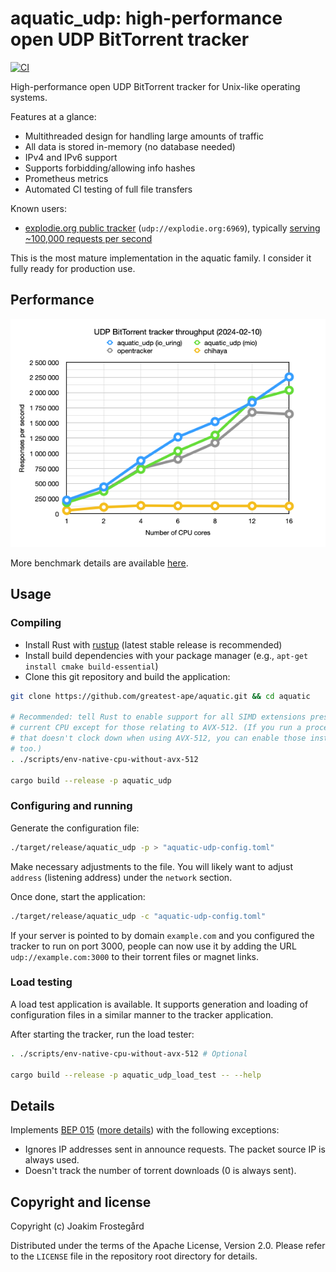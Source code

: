 # aquatic_udp: high-performance open UDP BitTorrent tracker

[![CI](https://github.com/greatest-ape/aquatic/actions/workflows/ci.yml/badge.svg)](https://github.com/greatest-ape/aquatic/actions/workflows/ci.yml)

High-performance open UDP BitTorrent tracker for Unix-like operating systems.

Features at a glance:

- Multithreaded design for handling large amounts of traffic
- All data is stored in-memory (no database needed)
- IPv4 and IPv6 support
- Supports forbidding/allowing info hashes
- Prometheus metrics
- Automated CI testing of full file transfers

Known users:

- [explodie.org public tracker](https://explodie.org/opentracker.html) (`udp://explodie.org:6969`), typically [serving ~100,000 requests per second](https://explodie.org/tracker-stats.html)

This is the most mature implementation in the aquatic family. I consider it fully ready for production use.

## Performance

![UDP BitTorrent tracker throughput](../../documents/aquatic-udp-load-test-2024-02-10.png)

More benchmark details are available [here](./documents/aquatic-udp-load-test-2024-02-10.md).

## Usage

### Compiling

- Install Rust with [rustup](https://rustup.rs/) (latest stable release is recommended)
- Install build dependencies with your package manager (e.g., `apt-get install cmake build-essential`)
- Clone this git repository and build the application:

```sh
git clone https://github.com/greatest-ape/aquatic.git && cd aquatic

# Recommended: tell Rust to enable support for all SIMD extensions present on
# current CPU except for those relating to AVX-512. (If you run a processor
# that doesn't clock down when using AVX-512, you can enable those instructions
# too.)
. ./scripts/env-native-cpu-without-avx-512

cargo build --release -p aquatic_udp
```

### Configuring and running

Generate the configuration file:

```sh
./target/release/aquatic_udp -p > "aquatic-udp-config.toml"
```

Make necessary adjustments to the file. You will likely want to adjust `address`
(listening address) under the `network` section.

Once done, start the application:

```sh
./target/release/aquatic_udp -c "aquatic-udp-config.toml"
```

If your server is pointed to by domain `example.com` and you configured the
tracker to run on port 3000, people can now use it by adding the URL
`udp://example.com:3000` to their torrent files or magnet links.

### Load testing

A load test application is available. It supports generation and loading of
configuration files in a similar manner to the tracker application.

After starting the tracker, run the load tester:

```sh
. ./scripts/env-native-cpu-without-avx-512 # Optional

cargo build --release -p aquatic_udp_load_test -- --help
```

## Details

Implements [BEP 015](https://www.bittorrent.org/beps/bep_0015.html) ([more details](https://libtorrent.org/udp_tracker_protocol.html)) with the following exceptions:

- Ignores IP addresses sent in announce requests. The packet source IP is always used.
- Doesn't track the number of torrent downloads (0 is always sent). 

## Copyright and license

Copyright (c) Joakim Frostegård

Distributed under the terms of the Apache License, Version 2.0. Please refer to
the `LICENSE` file in the repository root directory for details.
